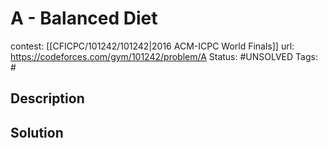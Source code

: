 # A - Balanced Diet

contest: [[CFICPC/101242/101242|2016 ACM-ICPC World Finals]]
url: https://codeforces.com/gym/101242/problem/A
Status: #UNSOLVED
Tags: #

## Description

## Solution

